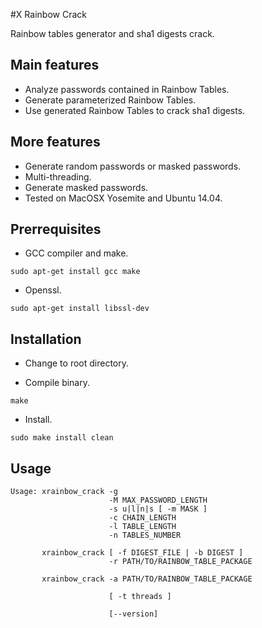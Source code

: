 #X Rainbow Crack

Rainbow tables generator and sha1 digests crack.

## Main features
* Analyze passwords contained in Rainbow Tables.
* Generate parameterized Rainbow Tables.
* Use generated Rainbow Tables to crack sha1 digests.

## More features
* Generate random passwords or masked passwords.
* Multi-threading. 
* Generate masked passwords.
* Tested on MacOSX Yosemite and Ubuntu 14.04.

## Prerrequisites

* GCC compiler and make.  
```
sudo apt-get install gcc make
```

* Openssl.  
```
sudo apt-get install libssl-dev
```

## Installation

* Change to root directory.  

* Compile binary.  
```
make
```
* Install.  
```
sudo make install clean
```


## Usage
```
Usage: xrainbow_crack -g
                      -M MAX_PASSWORD_LENGTH
                      -s u|l|n|s [ -m MASK ]
                      -c CHAIN_LENGTH
                      -l TABLE_LENGTH
                      -n TABLES_NUMBER

       xrainbow_crack [ -f DIGEST_FILE | -b DIGEST ]
                      -r PATH/TO/RAINBOW_TABLE_PACKAGE

       xrainbow_crack -a PATH/TO/RAINBOW_TABLE_PACKAGE

                      [ -t threads ]

                      [--version]
```

